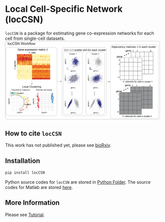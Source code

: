 Local Cell-Specific Network (locCSN)
=============================================

`locCSN` is a package for estimating gene co-expression networks for each cell from single-cell datasets.
![pipeline](./Figures/Workflow_new.png)

How to cite `locCSN`
-------------------
This work has not published yet, please see [bioRxiv](https://www.biorxiv.org/content/10.1101/2021.02.13.431104v1).

Installation
-----------------
```python
pip install locCSN
```
Python source codes for `locCSN` are stored in [Python Folder](https://github.com/xuranw/locCSN/tree/main/Python). The source codes for Matlab are stored [here](https://github.com/xuranw/locCSN/tree/matlab/Functions).

More Information
----------------------
Please see [Tutorial](https://xuranw.github.io/locCSN/docs/vignettes.html).
